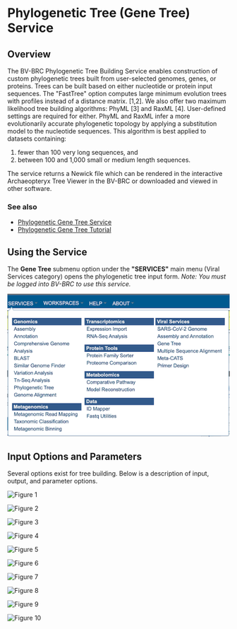 # Phylogenetic Tree (Gene Tree) Service

## Overview
The BV-BRC Phylogenetic Tree Building Service enables construction of custom phylogenetic trees built from user-selected genomes, genes, or proteins. Trees can be built based on either nucleotide or protein input sequences. The "FastTree" option computes large minimum evolution trees with profiles instead of a distance matrix. [1,2]. We also offer two maximum likelihood tree building algorithms: PhyML [3] and RaxML [4]. User-defined settings are required for either. PhyML and RaxML infer a more evolutionarily accurate phylogenetic topology by applying a substitution model to the nucleotide sequences. This algorithm is best applied to datasets containing: 
1) fewer than 100 very long sequences, and
2) between 100 and 1,000 small or medium length sequences.

The service returns a Newick file which can be rendered in the interactive Archaeopteryx Tree Viewer in the BV-BRC or downloaded and viewed in other software.   

### See also
* [Phylogenetic Gene Tree Service](https://beta.bv-brc.org/app/GeneTree)
* [Phylogenetic Gene Tree Tutorial](../../tutorial/genetree/genetree.html)

## Using the Service
The **Gene Tree** submenu option under the **"SERVICES"** main menu (Viral Services category) opens the phylogenetic tree input form. *Note: You must be logged into BV-BRC to use this service.*

![BV-BRC Services Menu](../images/bv_services_menu.png) 

## Input Options and Parameters

Several options exist for tree building. Below is a description of input, output, and parameter options. 

![Figure 1](./images/genetree_Picture1.png "Figure 1")


![Figure 2](./images/genetree_Picture2.png "Figure 2")


![Figure 3](./images/genetree_Picture3.png "Figure 3")


![Figure 4](./images/genetree_Picture4.png "Figure 4")


![Figure 5](./images/genetree_Picture5.png "Figure 5")


![Figure 6](./images/genetree_Picture6.png "Figure 6")


![Figure 7](./images/genetree_Picture7.png "Figure 7")


![Figure 8](./images/genetree_Picture8.png "Figure 8")


![Figure 9](./images/genetree_Picture9.png "Figure 9")


![Figure 10](./images/genetree_Picture10.png "Figure 10")

